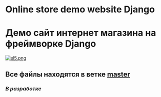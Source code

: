 # Online store demo website Django

# Демо сайт интернет магазина на фреймворке Django
[![el5.png](https://i.postimg.cc/KYgPt1Vh/el5.png)](https://postimg.cc/R34JBZ4g)
## Все файлы находятся в ветке [master](https://github.com/lakido-sudo/online_store_demo_website_jango/tree/master)
### _В разработке_
